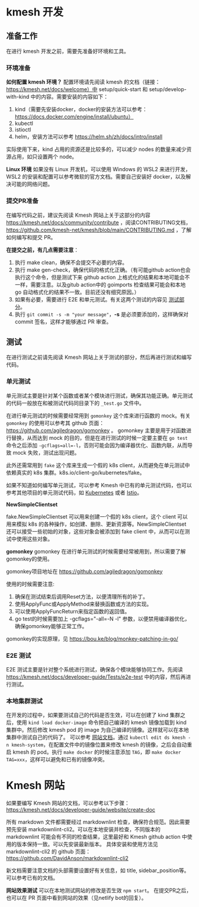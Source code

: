 # kmesh 开发

## 准备工作

在进行 kmesh 开发之前，需要先准备好环境和工具。

### 环境准备

**如何配置 kmesh 环境？** 
配置环境请先阅读 kmesh 的文档（链接：https://kmesh.net/docs/welcome）中 setup/quick-start 和 setup/develop-with-kind 中的内容。需要安装的内容如下：
1. kind（需要先安装docker，docker的安装方法可以参考：https://docs.docker.com/engine/install/ubuntu）
2. kubectl
3. istioctl
4. helm，安装方法可以参考 https://helm.sh/zh/docs/intro/install

实际使用下来，kind 占用的资源还是比较多的，可以减少 nodes 的数量来减少资源占用，如只设置两个 node。

**Linux 环境**
如果没有 Linux 开发机，可以使用 Windows 的 WSL2 来进行开发，WSL2 的安装和配置可以参考微软的官方文档。需要自己安装好 docker，以及解决可能的网络问题。

### 提交PR准备

在编写代码之前，建议先阅读 Kmesh 网站上关于这部分的内容 https://kmesh.net/docs/community/contribute ，阅读CONTRIBUTING文档，https://github.com/kmesh-net/kmesh/blob/main/CONTRIBUTING.md ，了解如何编写和提交 PR。

**在提交之前，有几点需要注意**：
1. 执行 make clean，确保不会提交不必要的内容。
2. 执行 make gen-check，确保代码的格式化正确。（有可能github action也会执行这个命令，但是测试下来 github action 上格式化的结果和本地可能会不一样，需要注意。以及gitub action中的 goimports 检查结果可能会和本地 go 自动格式化的结果不一致。目前还没有细究原因。）
3. 如果有必要，需要进行 E2E 和单元测试。有关这两个测试的内容见 [测试部分](#测试)。
4. 执行 `git commit -s -m "your message"`，**-s** 是必须要添加的，这样确保对 commit 签名，这样才能够通过 PR 审查。

## 测试

在进行测试之前请先阅读 Kmesh 网站上关于测试的部分，然后再进行测试和编写代码。

### 单元测试

单元测试主要是针对某个函数或者某个模块进行测试，确保其功能正确。单元测试的代码一般放在和被测试代码同目录下的 `_test.go` 文件中。

在进行单元测试的时候需要经常用到 `gomonkey` 这个库来进行函数的 mock。有关 `gomonkey` 的使用可以参考其 github 页面：
https://github.com/agiledragon/gomonkey 。
gomonkey 主要是用于对函数进行替换，从而达到 mock 的目的，但是在进行测试的时候一定要主要在 `go test` 命令之后添加 `-gcflags=all=-l`，否则可能会因为编译器优化、函数内联，从而导致 mock 失败，测试出现问题。

此外还需常用到 `fake` 这个库来生成一个假的 k8s client，从而避免在单元测试中依赖真实的 k8s 集群。k8s.io/client-go/kubernetes/fake。

如果不知道如何编写单元测试，可以参考 Kmesh 中已有的单元测试代码，也可以参考其他项目的单元测试代码，如 [Kubernetes](https://github.com/kubernetes/kubernetes) 或者 [Istio](https://github.com/istio/istio)。

**NewSimpleClientset**

fake.NewSimpleClientset 可以用来创建一个假的 k8s client，这个 client 可以用来模拟 k8s 的各种操作，如创建、删除、更新资源等。NewSimpleClientset 还可以接受一些初始的对象，这些对象会被添加到 fake client 中，从而可以在测试中使用这些对象。

**gomonkey**
gomonkey 在进行单元测试的时候需要经常被用到，所以需要了解gomonkey的使用。

gomonkey项目地址在 https://github.com/agiledragon/gomonkey

使用的时候需要注意: 

1. 确保在测试结束后调用Reset方法，以便清理所有的补丁。
2. 使用ApplyFunc或ApplyMethod来替换函数或方法的实现。
3. 可以使用ApplyFuncReturn来指定函数的返回值。
4. go test的时候需要加上 -gcflags="-all=-N -l" 参数，以便禁用编译器优化，确保gomonkey能够正常工作。

gomonkey的实现原理，见 https://bou.ke/blog/monkey-patching-in-go/


### E2E 测试

E2E 测试主要是针对整个系统进行测试，确保各个模块能够协同工作。先阅读 https://kmesh.net/docs/developer-guide/Tests/e2e-test 中的内容，然后再进行测试。

### 本地集群测试

在开发的过程中，如果要测试自己的代码是否生效，可以在创建了 kind 集群之后，使用 `kind load docker-image` 命令把自己编译的 kmesh 镜像加载到 kind 集群中。然后修改 kmesh pod 的 image 为自己编译的镜像。这样就可以在本地集群中测试自己的代码了。
可以参考 [网站文档](https://kmesh.net/docs/setup/develop-with-kind#develop-kmesh-in-kind)。通过 `kubectl edit ds kmesh -n kmesh-system`，在配置文件中的镜像位置来修改 kmesh 的镜像，之后会自动重启 kmesh 的 pod。执行 `make docker` 的时候注意添加
`TAG`，即 `make docker TAG=xxx`，这样可以避免和已有的镜像冲突。

# Kmesh 网站

如果要编写 Kmesh 网站的文档，可以参考以下步骤：
https://kmesh.net/docs/developer-guide/website/create-doc

所有 markdown 文件都需要经过 markdownlint 检查，确保符合规范。因此需要预先安装 markdownlint-cli2。可以在本地安装并检查，不同版本的 markdownlint 可能会有不同的检查结果，这里最好和 Kmesh github action 中使用的版本保持一致。可以先安装最新版本。
具体安装和使用方法见 markdownlint-cli2 的 github 页面：https://github.com/DavidAnson/markdownlint-cli2

新文档需要注意文档的头部需要设置好有关信息，如 title, sidebar_position等。可以参考已有的文档。

**网站效果测试**
可以在本地测试网站的修改是否生效 `npm start`。
在提交PR之后，也可以在 PR 页面中看到网站的效果（见netlify bot的回复）。